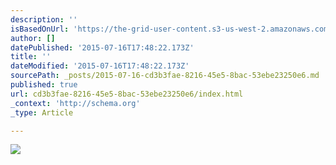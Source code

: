 ```yaml
---
description: ''
isBasedOnUrl: 'https://the-grid-user-content.s3-us-west-2.amazonaws.com/a912a5c0-4b44-4be1-9e66-081aa7afde41.JPG'
author: []
datePublished: '2015-07-16T17:48:22.173Z'
title: ''
dateModified: '2015-07-16T17:48:22.173Z'
sourcePath: _posts/2015-07-16-cd3b3fae-8216-45e5-8bac-53ebe23250e6.md
published: true
url: cd3b3fae-8216-45e5-8bac-53ebe23250e6/index.html
_context: 'http://schema.org'
_type: Article

---
```

![](https://the-grid-user-content.s3-us-west-2.amazonaws.com/a912a5c0-4b44-4be1-9e66-081aa7afde41.JPG)